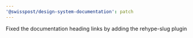 ```yaml
---
'@swisspost/design-system-documentation': patch
---
```


Fixed the documentation heading links by adding the rehype-slug plugin
